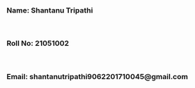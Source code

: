 <h3>Name: Shantanu Tripathi</h3><br>
<h3>Roll No: 21051002</h3><br>
<h3>Email: shantanutripathi9062201710045@gmail.com</h3><br>
